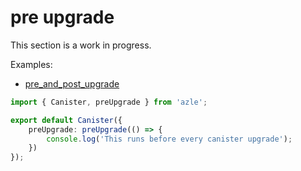 # pre upgrade

This section is a work in progress.

Examples:

-   [pre_and_post_upgrade](https://github.com/demergent-labs/azle/tree/main/examples/pre_and_post_upgrade)

```typescript
import { Canister, preUpgrade } from 'azle';

export default Canister({
    preUpgrade: preUpgrade(() => {
        console.log('This runs before every canister upgrade');
    })
});
```

